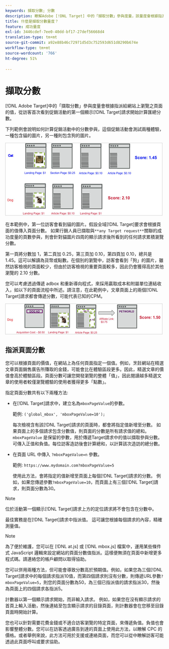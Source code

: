 ```yaml
---
keywords: 擷取分數; 分數
description: 瞭解Adobe [!DNL Target] 中的「擷取分數」參與度量，該量度會根據指派給網站上瀏覽之頁面的值來計算匯總分數。
title: 什麼是擷取分數量度？
feature: 成功量度
exl-id: 3446cdef-7ee0-40dd-bf17-27def56668d4
translation-type: tm+mt
source-git-commit: a92e88b46c72971d5d3c752593d651d8290b674e
workflow-type: tm+mt
source-wordcount: '766'
ht-degree: 51%

---
```


# 擷取分數

[!DNL Adobe Target]中的「擷取分數」參與度量會根據指派給網站上瀏覽之頁面的值，從訪客首次看到促銷活動的第一個顯示[!DNL Target]請求開始計算匯總分數。

下列範例會說明如何計算促銷活動中的分數參與，這個促銷活動會測試兩種體驗，一種包含貓的圖片，另一種則包含狗的圖片。

![](assets/example_score.png)

在本範例中，第一位訪客會看到貓的圖片。假設全域[!DNL Target]要求會根據頁面的值傳入頁面分數。 如果行銷人員已擷取與`**any Target request**`關聯的成功度量的頁數參與，則會針對貓圖片四周的顯示請求後所看到的任何請求累積瀏覽分數。

第一頁將分數加 1，第二頁加 0.25，第三頁加 0.10，第四頁加 0.10，總共是 1.45。這可以解讀為貨幣或點數。在個別的瀏覽中，訪客會看到「狗」的圖片，雖然訪客檢視的頁面較少，但由於訪客檢視的重要頁面較多，因此仍會獲得高於其他瀏覽的 2.10 分數。

您可以考慮透過傳遞 adbox 和重新導向程式，來採用贏取成本和附屬單位連結收入，如以下的頁面流程中所述。請注意，在此範例中，文章頁面上的兩個[!DNL Target]請求都會傳遞分數，可能代表已知的CPM。

![](assets/example_score2.png)

## 指派頁面分數

您可以根據頁面的價值，在網站上為任何頁面指定一個值。例如，烹飪網站在精選文章頁面銷售廣告所賺取的金錢，可能會比在體驗區段更多。因此，精選文章的價值會高於體驗區段。頁面分數可讓您開發瀏覽的整體「值」，因此閱讀越多精選文章的使用者較僅瀏覽體驗的使用者獲得更多「點數」。

指定頁面分數共有以下兩種方法:

* 在[!DNL Target]請求中，建立名為`mboxPageValue`的參數。

   範例: `('global_mbox', 'mboxPageValue=10');`

   每次檢視含有該[!DNL Target]請求的頁面時，都會將指定值新增至分數。 如果頁面上的多個請求包含分數值，則頁面的分數是所有請求值的總和。 `mboxPageValue` 是保留的參數，用於傳遞Target請求中的值以擷取參與分數。可傳入正值和負值。每位訪客造訪後會計算總和，以計算該次造訪的總分數。

* 在頁面 URL 中傳入 `?mboxPageValue=n` 參數。

   範例: `https://www.mydomain.com?mboxPageValue=5`

   使用此方法，會將指定的值新增至頁面上每個[!DNL Target]請求的分數。 例如，如果您傳遞參數`?mboxPageValue=10`，而頁面上有三個[!DNL Target]請求，則頁面分數為30。

>[!NOTE]
>
>位於活動第一個顯示[!DNL Target]請求上方的定位請求將不會包含在分數中。

最佳實務是在[!DNL Target]請求中指派值。 這可讓您根據每個請求的內容，精確測量值。

>[!NOTE]
>
>為了便於維護，您可以在 [!DNL at.js] 或 [!DNL mbox.js] 檔案中，運用某些條件式 JavaScript 邏輯來設定網站的頁面分數值指派。這樣便無須在頁面中新增更多程式碼。請連絡您的帳戶顧問以取得協助。

您可以併用兩種方法，但可能會導致分數高於預期值。例如，如果您為三個[!DNL Target]請求中的每個請求指派10值，而第四個請求則沒有分數，則傳遞URL參數`?mboxPageValue=5`，則您的頁面分數為50，為三個已指派值的請求指派30，然後為頁面上的四個請求各指派5。

計數器以第一個顯示請求開始，而非輸入請求。 例如，如果您在沒有顯示請求的首頁上輸入活動，然後連結至包含顯示請求的目錄頁面，則計數器會在您移至目錄頁面時開始計算。

您也可以針對需要花費金錢或不適合訪客瀏覽的特定頁面，來傳遞負值。負值也會影響整體分數。您可以在訪客透過廣告到達的頁面上使用此方法，以瞭解 CPC 的價格。或者舉例來說，此方法可用於支援或連絡頁面，而您可以從中瞭解訪客可能透過此頁面呼叫或要求協助。
